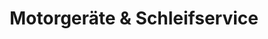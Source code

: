 ---
title: "Motorgeräte & Schleifservice"
url: /gornsdorf/motorgeraete-und-schleifservice/
shop: Allgemein
---